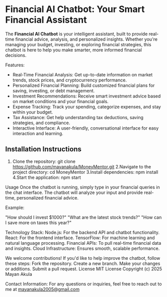 # Financial AI Chatbot: Your Smart Financial Assistant

The **Financial AI Chatbot** is your intelligent assistant, built to provide real-time financial advice, analysis, and personalized insights. Whether you're managing your budget, investing, or exploring financial strategies, this chatbot is here to help you make smarter, more informed financial decisions.

Features:
- Real-Time Financial Analysis: Get up-to-date information on market trends, stock prices, and cryptocurrency performance.
- Personalized Financial Planning: Build customized financial plans for saving, investing, or debt management.
- Investment Recommendations: Receive smart investment advice based on market conditions and your financial goals.
- Expense Tracking: Track your spending, categorize expenses, and stay within your budget.
- Tax Assistance: Get help understanding tax deductions, saving strategies, and compliance.
- Interactive Interface: A user-friendly, conversational interface for easy interaction and learning.

## Installation Instructions
1. Clone the repository:
   git clone https://github.com/mayanakula/MoneyMentor.git
2.Navigate to the project directory:
   cd MoneyMentor
3.Install dependencies:
   npm install
4.Start the application:
   npm start

Usage
Once the chatbot is running, simply type in your financial queries in the chat interface. The chatbot will analyze your input and provide real-time, personalized financial advice.

Example:

"How should I invest $1000?"
"What are the latest stock trends?"
"How can I save more on taxes this year?"

Technology Stack:
Node.js: For the backend API and chatbot functionality.
React: For the frontend interface.
TensorFlow: For machine learning and natural language processing.
Financial APIs: To pull real-time financial data and insights.
Cloud Infrastructure: Ensures smooth, scalable performance.

We welcome contributions! If you'd like to help improve the chatbot, follow these steps:
Fork the repository.
Create a new branch.
Make your changes or additions.
Submit a pull request.
License
MIT License
Copyright (c) 2025 Mayan Akula

Contact Information:
For any questions or inquiries, feel free to reach out to me at mayanakula2005@gmail.com
